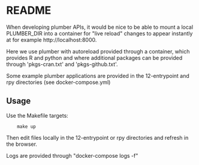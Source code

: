 # README

When developing plumber APIs, it would be nice to be able to mount a local PLUMBER_DIR into a container for "live reload" changes to appear instantly at for example http://localhost:8000. 

Here we use plumber with autoreload provided through a container, which provides R and python and where additional packages can be provided through 'pkgs-cran.txt' and 'pkgs-github.txt'.

Some example plumber applications are provided in the 12-entrypoint and rpy directories (see docker-compose.yml)

## Usage

Use the Makefile targets:

		make up

Then edit files locally in the 12-entrypoint or rpy directories and refresh in the browser.

Logs are provided through "docker-compose logs -f"

